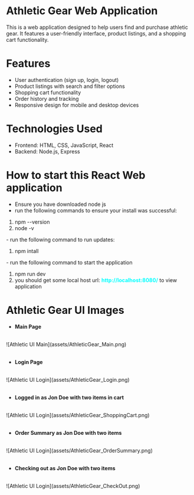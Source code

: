 # Athletic Gear Web Application
This is a web application designed to help users find and purchase athletic gear. It features a user-friendly interface, product listings, and a shopping cart functionality.

# Features
- User authentication (sign up, login, logout)
- Product listings with search and filter options
- Shopping cart functionality
- Order history and tracking
- Responsive design for mobile and desktop devices

# Technologies Used
- Frontend: HTML, CSS, JavaScript, React
- Backend: Node.js, Express

# How to start this React Web application
- Ensure you have downloaded node js 
- run the following commands to ensure your install was successful:
<ol>
    <li>npm --version</li>
    <li>node -v</li>
</ol>
- run the following command to run updates:
<ol>
    <li>npm intall</li>
</ol>
- run the following command to start the application
<ol>
    <li>npm run dev</li>
    <li>you should get some local host url: <strong style="color:rgb(0,255,255)">http://localhost:8080/</strong> to view application</li>
</ol>

# Athletic Gear UI Images
- **Main Page**
<br>
![Athletic UI Main](assets/AthleticGear_Main.png)
<br>
<br>

- **Login Page**
<br>
![Athletic UI Login](assets/AthleticGear_Login.png)
<br>
<br>

- **Logged in as Jon Doe with two items in cart**
<br>
![Athletic UI Login](assets/AthleticGear_ShoppingCart.png)
<br>
<br>

- **Order Summary as Jon Doe with two items**
<br>
![Athletic UI Login](assets/AthleticGear_OrderSummary.png)
<br>
<br>

- **Checking out as Jon Doe with two items**
<br>
![Athletic UI Login](assets/AthleticGear_CheckOut.png)
